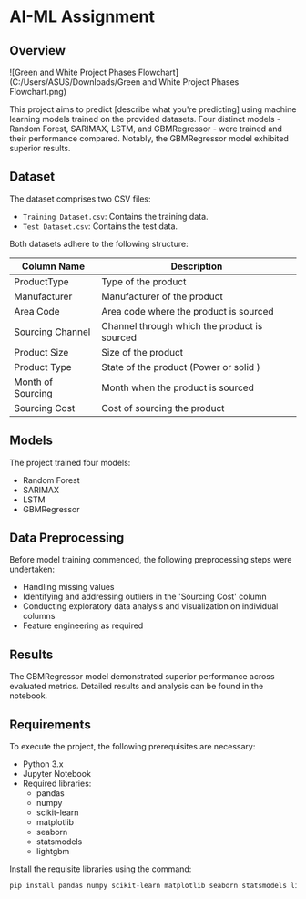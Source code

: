 # AI-ML Assignment

## Overview
![Green and White Project Phases Flowchart](C:/Users/ASUS/Downloads/Green and White Project Phases Flowchart.png)


This project aims to predict [describe what you're predicting] using machine learning models trained on the provided datasets. Four distinct models - Random Forest, SARIMAX, LSTM, and GBMRegressor - were trained and their performance compared. Notably, the GBMRegressor model exhibited superior results.

## Dataset

The dataset comprises two CSV files:

- `Training Dataset.csv`: Contains the training data.
- `Test Dataset.csv`: Contains the test data.

Both datasets adhere to the following structure:

| Column Name      | Description                               |
|------------------|-------------------------------------------|
| ProductType      | Type of the product                       |
| Manufacturer     | Manufacturer of the product               |
| Area Code        | Area code where the product is sourced    |
| Sourcing Channel | Channel through which the product is sourced |
| Product Size     | Size of the product                       |
| Product Type     | State of the product (Power or solid )    |
| Month of Sourcing| Month when the product is sourced         |
| Sourcing Cost    | Cost of sourcing the product              |

## Models

The project trained four models:

- Random Forest
- SARIMAX
- LSTM
- GBMRegressor

## Data Preprocessing

Before model training commenced, the following preprocessing steps were undertaken:

- Handling missing values
- Identifying and addressing outliers in the 'Sourcing Cost' column
- Conducting exploratory data analysis and visualization on individual columns
- Feature engineering as required

## Results

The GBMRegressor model demonstrated superior performance across evaluated metrics. Detailed results and analysis can be found in the notebook.

## Requirements

To execute the project, the following prerequisites are necessary:

- Python 3.x
- Jupyter Notebook
- Required libraries:
  - pandas
  - numpy
  - scikit-learn
  - matplotlib
  - seaborn
  - statsmodels
  - lightgbm

Install the requisite libraries using the command:

```bash
pip install pandas numpy scikit-learn matplotlib seaborn statsmodels lightgbm

